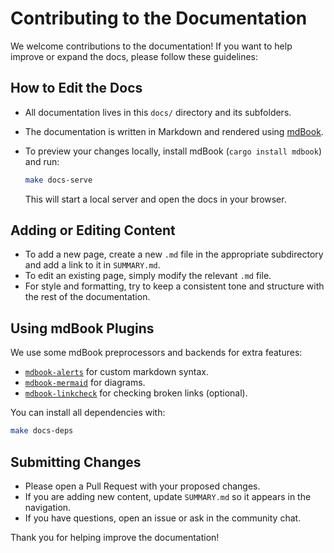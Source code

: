 # Contributing to the Documentation

We welcome contributions to the documentation! If you want to help improve or expand the docs, please follow these guidelines:

## How to Edit the Docs

- All documentation lives in this `docs/` directory and its subfolders.
- The documentation is written in Markdown and rendered using [mdBook](https://rust-lang.github.io/mdBook/).
- To preview your changes locally, install mdBook (`cargo install mdbook`) and run:
  
  ```sh
  make docs-serve
  ```

  This will start a local server and open the docs in your browser.

## Adding or Editing Content

- To add a new page, create a new `.md` file in the appropriate subdirectory and add a link to it in `SUMMARY.md`.
- To edit an existing page, simply modify the relevant `.md` file.
- For style and formatting, try to keep a consistent tone and structure with the rest of the documentation.

## Using mdBook Plugins

We use some mdBook preprocessors and backends for extra features:

- [`mdbook-alerts`](https://github.com/lambdalisue/rs-mdbook-alerts) for custom markdown syntax.
- [`mdbook-mermaid`](https://github.com/badboy/mdbook-mermaid) for diagrams.
- [`mdbook-linkcheck`](https://github.com/Michael-F-Bryan/mdbook-linkcheck) for checking broken links (optional).

You can install all dependencies with:

```sh
make docs-deps
```

## Submitting Changes

- Please open a Pull Request with your proposed changes.
- If you are adding new content, update `SUMMARY.md` so it appears in the navigation.
- If you have questions, open an issue or ask in the community chat.

Thank you for helping improve the documentation!
